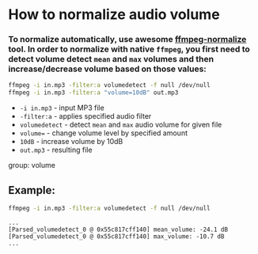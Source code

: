 # How to normalize audio volume

### To normalize automatically, use awesome [ffmpeg-normalize]() tool. In order to normalize with native `ffmpeg`, you first need to detect volume detect `mean` and `max` volumes and then increase/decrease volume based on those values:

```bash
ffmpeg -i in.mp3 -filter:a volumedetect -f null /dev/null
ffmpeg -i in.mp3 -filter:a "volume=10dB" out.mp3
```

- `-i in.mp3` - input MP3 file
- `-filter:a` - applies specified audio filter
- `volumedetect` - detect `mean` and `max` audio volume for given file
- `volume=` - change volume level by specified amount
- `10dB` - increase volume by 10dB
- `out.mp3` - resulting file

group: volume

## Example: 
```bash
ffmpeg -i in.mp3 -filter:a volumedetect -f null /dev/null
```
```
...
[Parsed_volumedetect_0 @ 0x55c817cff140] mean_volume: -24.1 dB
[Parsed_volumedetect_0 @ 0x55c817cff140] max_volume: -10.7 dB
...
```

